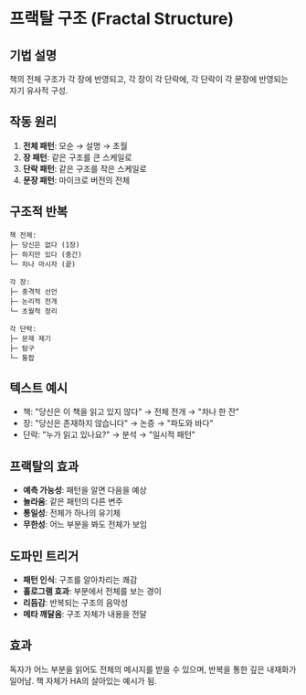 # 프랙탈 구조 (Fractal Structure)

## 기법 설명
책의 전체 구조가 각 장에 반영되고, 각 장이 각 단락에, 각 단락이 각 문장에 반영되는 자기 유사적 구성.

## 작동 원리
1. **전체 패턴**: 모순 → 설명 → 초월
2. **장 패턴**: 같은 구조를 큰 스케일로
3. **단락 패턴**: 같은 구조를 작은 스케일로
4. **문장 패턴**: 마이크로 버전의 전체

## 구조적 반복
```
책 전체:
├─ 당신은 없다 (1장)
├─ 하지만 있다 (중간)
└─ 차나 마시자 (끝)

각 장:
├─ 충격적 선언
├─ 논리적 전개
└─ 초월적 정리

각 단락:
├─ 문제 제기
├─ 탐구
└─ 통합
```

## 텍스트 예시
- 책: "당신은 이 책을 읽고 있지 않다" → 전체 전개 → "차나 한 잔"
- 장: "당신은 존재하지 않습니다" → 논증 → "파도와 바다"
- 단락: "누가 읽고 있나요?" → 분석 → "일시적 패턴"

## 프랙탈의 효과
- **예측 가능성**: 패턴을 알면 다음을 예상
- **놀라움**: 같은 패턴의 다른 변주
- **통일성**: 전체가 하나의 유기체
- **무한성**: 어느 부분을 봐도 전체가 보임

## 도파민 트리거
- **패턴 인식**: 구조를 알아차리는 쾌감
- **홀로그램 효과**: 부분에서 전체를 보는 경이
- **리듬감**: 반복되는 구조의 음악성
- **메타 깨달음**: 구조 자체가 내용을 전달

## 효과
독자가 어느 부분을 읽어도 전체의 메시지를 받을 수 있으며, 반복을 통한 깊은 내재화가 일어남. 책 자체가 HA의 살아있는 예시가 됨.
